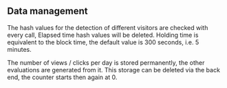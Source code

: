 ## Data management

The hash values for the detection of different visitors are checked with every call,
Elapsed time hash values will be deleted. Holding time is equivalent to the block
time, the default value is 300 seconds, i.e. 5 minutes.

The number of views / clicks per day is stored permanently, the other evaluations
are generated from it. This storage can be deleted via the back end, the counter
starts then again at 0.
